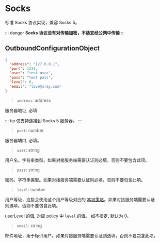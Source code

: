 # Socks

标准 Socks 协议实现，兼容 Socks 5。

::: danger **Socks 协议没有对传输加密，不适宜经公网中传输** :::

## OutboundConfigurationObject

```json
{
  "address": "127.0.0.1",
  "port": 1234,
  "user": "test user",
  "pass": "test pass",
  "level": 0,
  "email": "love@xray.com"
}
```

> `address`: address

服务器地址, 必填

::: tip 仅支持连接到 Socks 5 服务器。 :::

> `port`: number

服务器端口, 必填。

> `user`: string

用户名，字符串类型。如果对接服务端需要认证则必填，否则不要包含此项。

> `pass`: string

密码，字符串类型。如果对接服务端需要认证则必填，否则不要包含此项。

> `level`: number

用户等级，连接会使用这个用户等级对应的
[本地策略](../policy.md#levelpolicyobject)。如果对接服务端需要认证则选填，否则不要包含此项。

userLevel 的值, 对应 [policy](../policy.md#policyobject) 中 `level` 的值。
如不指定, 默认为 0。

> `email`: string

邮件地址，用于标识用户。如果对接服务端需要认证则选填，否则不要包含此项。
